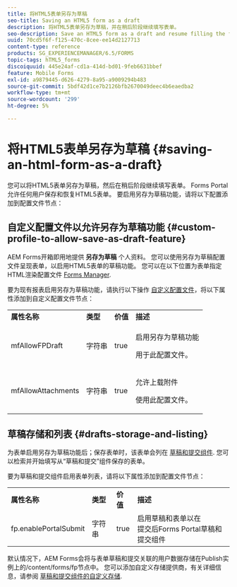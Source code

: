 ```yaml
---
title: 将HTML5表单另存为草稿
seo-title: Saving an HTML5 form as a draft
description: 将HTML5表单另存为草稿，并在稍后阶段继续填写表单。
seo-description: Save an HTML5 form as a draft and resume filling the form at a later stage.
uuid: 70cd5f6f-f125-470c-8cee-ee14d2127713
content-type: reference
products: SG_EXPERIENCEMANAGER/6.5/FORMS
topic-tags: hTML5_forms
discoiquuid: 445e24af-cd1a-414d-bd01-9feb6631bbef
feature: Mobile Forms
exl-id: a9879445-d626-4279-8a95-a9009294b483
source-git-commit: 5bdf42d1ce7b2126bfb2670049deec4b6eaedba2
workflow-type: tm+mt
source-wordcount: '299'
ht-degree: 5%

---
```


# 将HTML5表单另存为草稿 {#saving-an-html-form-as-a-draft}

您可以将HTML5表单另存为草稿，然后在稍后阶段继续填写表单。 Forms Portal允许任何用户保存和恢复HTML5表单。 要启用另存为草稿功能，请将以下配置添加到配置文件节点：

## 自定义配置文件以允许另存为草稿功能 {#custom-profile-to-allow-save-as-draft-feature}

AEM Forms开箱即用地提供 **另存为草稿** 个人资料。 您可以使用另存为草稿配置文件呈现表单，以启用HTML5表单的草稿功能。 您可以在以下位置为表单指定HTML渲染配置文件 [Forms Manager](/help/forms/using/introduction-managing-forms.md).

要为现有报表启用另存为草稿功能，请执行以下操作 [自定义配置文件](/help/forms/using/custom-profile.md)，将以下属性添加到自定义配置文件节点：

<table>
 <tbody>
  <tr>
   <td><strong>属性名称</strong></td>
   <td><strong>类型</strong></td>
   <td><strong>价值</strong></td>
   <td><strong>描述</strong></td>
  </tr>
  <tr>
   <td>mfAllowFPDraft</td>
   <td>字符串</td>
   <td>true</td>
   <td><p>启用另存为草稿功能</p> <p>用于此配置文件。</p> </td>
  </tr>
  <tr>
   <td>mfAllowAttachments</td>
   <td>字符串</td>
   <td>true</td>
   <td><p>允许上载附件</p> <p>使用此配置文件。</p> </td>
  </tr>
 </tbody>
</table>

## 草稿存储和列表 {#drafts-storage-and-listing}

为表单启用另存为草稿功能后；保存表单时，该表单会列在 [草稿和提交组件](/help/forms/using/draft-submission-component.md). 您可以检索并开始填写从“草稿和提交”组件保存的表单。

要为草稿和提交组件启用表单列表，请将以下属性添加到配置文件节点：

<table>
 <tbody>
  <tr>
   <td><strong>属性名称</strong></td>
   <td><strong>类型</strong></td>
   <td><strong>价值</strong></td>
   <td><strong>描述</strong></td>
  </tr>
  <tr>
   <td>fp.enablePortalSubmit</td>
   <td>字符串</td>
   <td>true</td>
   <td>启用草稿和表单以在<br /> 提交后Forms Portal草稿和提交组件</td>
  </tr>
 </tbody>
</table>

默认情况下，AEM Forms会将与表单草稿和提交关联的用户数据存储在Publish实例上的/content/forms/fp节点中。 您可以添加自定义存储提供商，有关详细信息，请参阅 [草稿和提交组件的自定义存储](/help/forms/using/adding-custom-storage-provider-forms.md).
